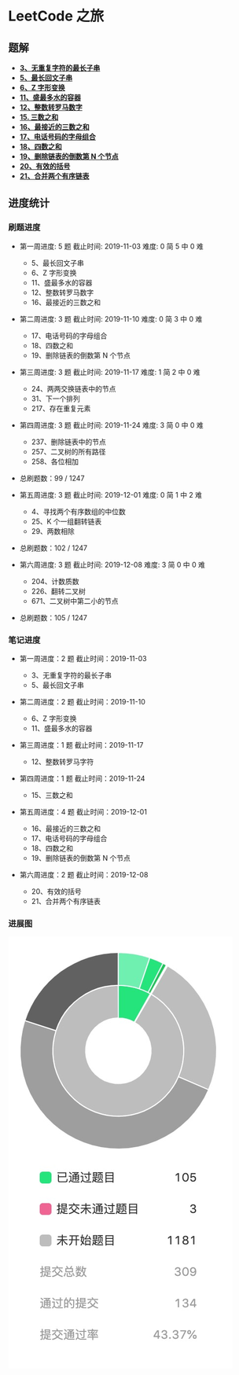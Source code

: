 # LeetCode 之旅

## 题解

- [**3、无重复字符的最长子串**](https://github.com/hubvue/algorithms/issues/32)
- [**5、最长回文子串**](https://github.com/hubvue/algorithms/issues/33)
- [**6、Z 字形变换**](https://github.com/hubvue/algorithms/issues/34)
- [**11、盛最多水的容器**](https://github.com/hubvue/algorithms/issues/35)
- [**12、整数转罗马数字**](https://github.com/hubvue/algorithms/issues/36)
- [**15. 三数之和**](https://github.com/hubvue/algorithms/issues/37)
- [**16、最接近的三数之和**](https://github.com/hubvue/algorithms/issues/38)
- [**17、电话号码的字母组合**](https://github.com/hubvue/algorithms/issues/39)
- [**18、四数之和**](https://github.com/hubvue/algorithms/issues/40)
- [**19、删除链表的倒数第 N 个节点**](https://github.com/hubvue/algorithms/issues/41)
- [**20、有效的括号**](https://github.com/hubvue/algorithms/issues/42)
- [**21、合并两个有序链表**](https://github.com/hubvue/algorithms/issues/43)

## 进度统计

### 刷题进度

- 第一周进度: 5 题 截止时间: 2019-11-03 难度: 0 简 5 中 0 难

  - 5、最长回文子串
  - 6、Z 字形变换
  - 11、盛最多水的容器
  - 12、整数转罗马数字
  - 16、最接近的三数之和

- 第二周进度: 3 题 截止时间: 2019-11-10 难度: 0 简 3 中 0 难

  - 17、电话号码的字母组合
  - 18、四数之和
  - 19、删除链表的倒数第 N 个节点

- 第三周进度: 3 题 截止时间: 2019-11-17 难度: 1 简 2 中 0 难

  - 24、两两交换链表中的节点
  - 31、下一个排列
  - 217、存在重复元素

- 第四周进度: 3 题 截止时间: 2019-11-24 难度: 3 简 0 中 0 难

  - 237、删除链表中的节点
  - 257、二叉树的所有路径
  - 258、各位相加

* 总刷题数：99 / 1247

- 第五周进度: 3 题 截止时间: 2019-12-01 难度: 0 简 1 中 2 难

  - 4、寻找两个有序数组的中位数
  - 25、K 个一组翻转链表
  - 29、两数相除

* 总刷题数：102 / 1247

- 第六周进度: 3 题 截止时间: 2019-12-08 难度: 3 简 0 中 0 难

  - 204、计数质数
  - 226、翻转二叉树
  - 671、二叉树中第二小的节点

* 总刷题数：105 / 1247

### 笔记进度

- 第一周进度：2 题 截止时间：2019-11-03

  - 3、无重复字符的最长子串
  - 5、最长回文子串

- 第二周进度：2 题 截止时间：2019-11-10

  - 6、Z 字形变换
  - 11、盛最多水的容器

- 第三周进度：1 题 截止时间：2019-11-17

  - 12、整数转罗马字符

- 第四周进度：1 题 截止时间：2019-11-24

  - 15、三数之和

- 第五周进度：4 题 截止时间：2019-12-01

  - 16、最接近的三数之和
  - 17、电话号码的字母组合
  - 18、四数之和
  - 19、删除链表的倒数第 N 个节点

- 第六周进度：2 题 截止时间：2019-12-08

  - 20、有效的括号
  - 21、合并两个有序链表

### 进展图

![](./2019-12-08.jpg)
